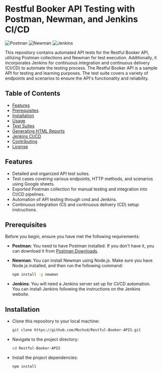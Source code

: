 # Restful Booker API Testing with Postman, Newman, and Jenkins CI/CD

![Postman](https://img.shields.io/badge/Postman-Collection-brightgreen)
![Newman](https://img.shields.io/badge/Newman-Command_Line-brightgreen)
![Jenkins](https://img.shields.io/badge/Jenkins-CI/CD-brightgreen)

This repository contains automated API tests for the Restful Booker API, utilizing Postman collections and Newman for test execution. Additionally, it incorporates Jenkins for continuous integration and continuous delivery (CI/CD) to automate the testing process. The Restful Booker API is a sample API for testing and learning purposes. The test suite covers a variety of endpoints and scenarios to ensure the API's functionality and reliability.

## Table of Contents
- [Features](#features)
- [Prerequisites](#prerequisites)
- [Installation](#installation)
- [Usage](#usage)
- [Test Suites](#test-suites)
- [Generating HTML Reports](#generating-html-reports)
- [Jenkins CI/CD](#jenkins-ci-cd)
- [Contributing](#contributing)
- [License](#license)

## Features
- Detailed and organized API test suites.
- Test cases covering various endpoints, HTTP methods, and scenarios using Google sheets.
- Exported Postman collection for manual testing and integration into CI/CD pipelines.
- Automation of API testing through cmd and Jenkins.
- Continuous integration (CI) and continuous delivery (CD) setup instructions.

## Prerequisites
Before you begin, ensure you have met the following requirements:

- **Postman**: You need to have Postman installed. If you don't have it, you can download it from [Postman Downloads](https://www.postman.com/downloads/).

- **Newman**: You can install Newman using Node.js. Make sure you have Node.js installed, and then run the following command:

  ```bash
  npm install -g newman

- **Jenkins**: You will need a Jenkins server set up for CI/CD automation. You can install Jenkins following the instructions on the Jenkins website.

## Installation

- Clone this repository to your local machine:

  ```bash
  git clone https://github.com/Mochxd/Restful-Booker-APIS.git

- Navigate to the project directory:

  ```bash
  cd Restful-Booker-APIS

- Install the project dependencies:

  ```bash
  npm install


